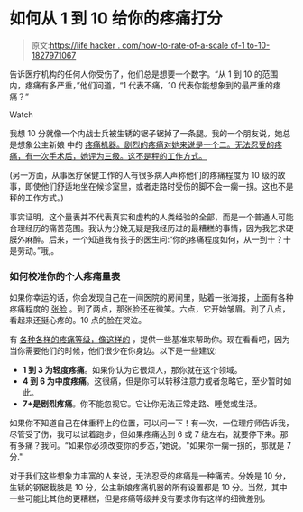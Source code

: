 # 如何从 1 到 10 给你的疼痛打分

> 原文:[https://life hacker . com/how-to-rate-of-a-scale of-1 to-10-1827971067](https://lifehacker.com/how-to-rate-your-pain-on-a-scale-of-1-to-10-1827971067)

告诉医疗机构的任何人你受伤了，他们总是想要一个数字。“从 1 到 10 的范围内，疼痛有多严重，”他们问道，“1 代表不痛，10 代表你能想象到的最严重的疼痛？”

Watch

我想 10 分就像一个内战士兵被生锈的锯子锯掉了一条腿。我的一个朋友说，她总是想象公主新娘 中的 [疼痛机器。剧烈的疼痛对她来说是一个二。无法忍受的疼痛，有一次手术后，她评为三级。这不是秤的工作方式。](https://www.youtube.com/watch?v=JFo6iLDNzX0) 

(另一方面，从事医疗保健工作的人有很多病人声称他们的疼痛程度为 10 级的故事，即使他们舒适地坐在候诊室里，或者走路时受伤的脚不会一瘸一拐。这也不是秤的工作方式。)

事实证明，这个量表并不代表真实和虚构的人类经验的全部，而是一个普通人可能合理经历的痛苦范围。我认为分娩无疑是我经历过的最糟糕的事情，因为我乞求硬膜外麻醉。后来，一个知道我有孩子的医生问:“你的疼痛程度如何，从一到十？十是劳动。”哦,。

### 如何校准你的个人疼痛量表

如果你幸运的话，你会发现自己在一间医院的房间里，贴着一张海报，上面有各种疼痛程度的 [张脸](https://www.disabled-world.com/health/pain/scale.php) 。到了两点，那张脸还在微笑。六点，它开始皱眉。到了八点，看起来还挺心疼的。10 点的脸在哭泣。

有 [各种各样的疼痛等级，像这样的](https://paindoctor.com/pain-scales/) ，提供一些基准来帮助你。现在看看吧，因为当你需要他们的时候，他们很少在你身边。以下是一些建议:

*   **1 到 3 为轻度疼痛**。如果你认为它很烦人，那你就在这个领域。
*   **4 到 6 为中度疼痛**。这很痛，但是你可以转移注意力或者忽略它，至少暂时如此。
*   **7+是剧烈疼痛**。你不能忽视它。它让你无法正常走路、睡觉或生活。

如果你不知道自己在体重秤上的位置，可以问一下！有一次，一位理疗师告诉我，尽管受了伤，我可以试着跑步，但如果疼痛达到 6 或 7 级左右，就要停下来。那有多痛？我问。“如果你必须改变你的步态，”她说。"如果你一瘸一拐的，那就是 7 分."

对于我们这些想象力丰富的人来说，无法忍受的疼痛是一种痛苦。分娩是 10 分，生锈的钢锯截肢是 10 分，公主新娘疼痛机器的所有设置都是 10 分。当然，其中一些可能比其他的更糟糕，但是疼痛等级并没有要求你有这样的细微差别。
